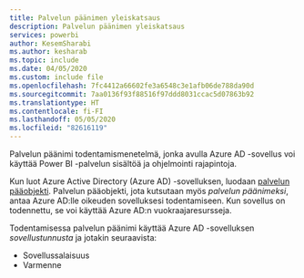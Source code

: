 ```yaml
---
title: Palvelun päänimen yleiskatsaus
description: Palvelun päänimen yleiskatsaus
services: powerbi
author: KesemSharabi
ms.author: kesharab
ms.topic: include
ms.date: 04/05/2020
ms.custom: include file
ms.openlocfilehash: 7fc4412a66602fe3a6548c3e1afb06de788da90d
ms.sourcegitcommit: 7aa0136f93f88516f97ddd8031ccac5d07863b92
ms.translationtype: HT
ms.contentlocale: fi-FI
ms.lasthandoff: 05/05/2020
ms.locfileid: "82616119"
---
```

Palvelun päänimi todentamismenetelmä, jonka avulla Azure AD -sovellus voi käyttää Power BI -palvelun sisältöä ja ohjelmointi rajapintoja.

Kun luot Azure Active Directory (Azure AD) -sovelluksen, luodaan [palvelun pääobjekti](https://docs.microsoft.com/azure/active-directory/develop/app-objects-and-service-principals#service-principal-object). Palvelun pääobjekti, jota kutsutaan myös *palvelun päänimeksi*, antaa Azure AD:lle oikeuden sovelluksesi todentamiseen. Kun sovellus on todennettu, se voi käyttää Azure AD:n vuokraajaresursseja.

Todentamisessa palvelun päänimi käyttää Azure AD -sovelluksen *sovellustunnusta* ja jotakin seuraavista:
* Sovellussalaisuus
* Varmenne